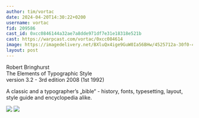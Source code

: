 ```yaml
---
author: tim/vortac
date: 2024-04-20T14:30:22+0200
username: vortac
fid: 209586
cast_id: 0xcc0846144a32ae7a8dde971df7e31e18318e521b
cast: https://warpcast.com/vortac/0xcc084614
image: https://imagedelivery.net/BXluQx4ige9GuW0Ia56BHw/4525712a-30f0-4fe6-8ef9-0909a541a200/original
layout: post
---
```

Robert Bringhurst  
The Elements of Typographic Style  
version 3.2 - 3rd edition 2008 (1st 1992)  
  
A classic and a typographer’s „bible“ - history, fonts, typesetting, layout, style guide and encyclopedia alike.  

![](https://imagedelivery.net/BXluQx4ige9GuW0Ia56BHw/4525712a-30f0-4fe6-8ef9-0909a541a200/original)
![](https://imagedelivery.net/BXluQx4ige9GuW0Ia56BHw/3f95106d-0403-40b7-f9b8-93ec4d07fa00/original)